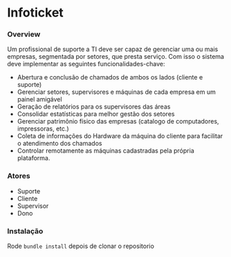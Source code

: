 # Infoticket

### Overview

Um profissional de suporte a TI deve ser capaz de gerenciar uma ou mais empresas, segmentada por setores, que presta serviço. Com isso o sistema deve implementar as seguintes funcionalidades-chave:

- Abertura e conclusão de chamados de ambos os lados (cliente e suporte)
- Gerenciar setores, supervisores e máquinas de cada empresa em um painel amigável
- Geração de relatórios para os supervisores das áreas
- Consolidar estatísticas para melhor gestão dos setores
- Gerenciar patrimônio físico das empresas (catalogo de computadores, impressoras, etc.)
- Coleta de informações do Hardware da máquina do cliente para facilitar o atendimento dos chamados
- Controlar remotamente as máquinas cadastradas pela própria plataforma.

### Atores

- Suporte
- Cliente
- Supervisor
- Dono

### Instalação
Rode `bundle install` depois de clonar o repositorio
